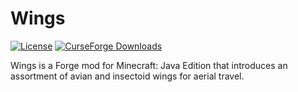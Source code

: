 # Wings

[![License](https://img.shields.io/github/license/pau101/Wings.svg)](https://github.com/TehBrian/Wings/blob/master/LICENSE)
[![CurseForge Downloads](http://cf.way2muchnoise.eu/full_wings_downloads.svg)](https://minecraft.curseforge.com/projects/wings)

Wings is a Forge mod for Minecraft: Java Edition that introduces an assortment of avian and insectoid wings for aerial travel.
